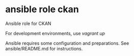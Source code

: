 # ansible role ckan
Ansible role for CKAN

For development environments, use *vagrant up*

Ansible requires some configuration and preparations. See ansible/README.md for instructions.

